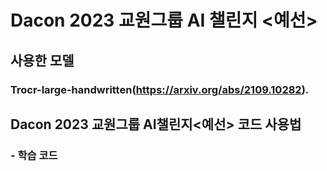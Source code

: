 # Dacon 2023 교원그룹 AI 챌린지 <예선>

## 사용한 모델 
### Trocr-large-handwritten(https://arxiv.org/abs/2109.10282).

## Dacon 2023 교원그룹 AI챌린지<예선> 코드 사용법
### - 학습 코드

